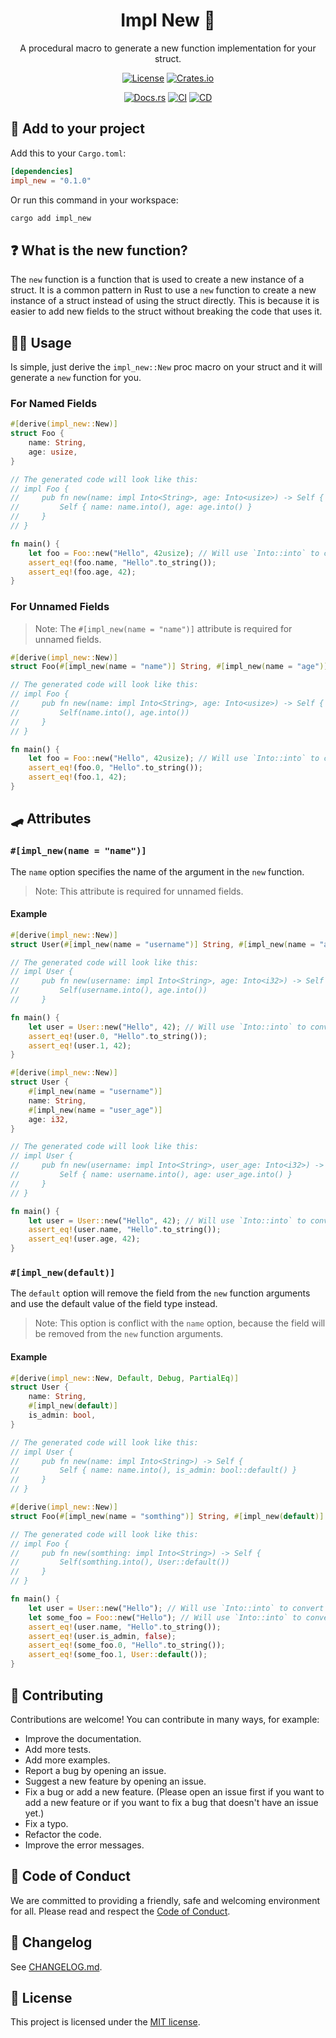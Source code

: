 <div align="center">

# Impl New 🦀
A procedural macro to generate a new function implementation for your struct.

[![License](https://img.shields.io/badge/license-MIT-blue.svg)](https://opensource.org/license/mit/)
[![Crates.io](https://img.shields.io/crates/v/impl_new.svg)](https://crates.io/crates/impl_new)

[![Docs.rs](https://docs.rs/impl_new/badge.svg)](https://docs.rs/impl_new/latest/impl_new/)
[![CI](https://github.com/TheAwiteb/impl_new/actions/workflows/ci.yml/badge.svg)](https://github.com/TheAwiteb/impl_new/actions/workflows/ci.yml)
[![CD](https://github.com/TheAwiteb/impl_new/actions/workflows/cd.yml/badge.svg)](https://github.com/TheAwiteb/impl_new/actions/workflows/cd.yml)

</div>

## 🚀 Add to your project
Add this to your `Cargo.toml`:
```toml
[dependencies]
impl_new = "0.1.0"
```
Or run this command in your workspace:
```bash
cargo add impl_new
```

## ❓ What is the new function?
The `new` function is a function that is used to create a new instance of a struct. It is a common pattern in Rust to use a `new` function to create a new instance of a struct instead of using the struct directly. This is because it is easier to add new fields to the struct without breaking the code that uses it.

## 👨‍💻 Usage
Is simple, just derive the `impl_new::New` proc macro on your struct and it will generate a `new` function for you.

### For Named Fields

```rust
#[derive(impl_new::New)]
struct Foo {
    name: String,
    age: usize,
}

// The generated code will look like this:
// impl Foo {
//     pub fn new(name: impl Into<String>, age: Into<usize>) -> Self {
//         Self { name: name.into(), age: age.into() }
//     }
// }

fn main() {
    let foo = Foo::new("Hello", 42usize); // Will use `Into::into` to convert the arguments to the fields types.
    assert_eq!(foo.name, "Hello".to_string());
    assert_eq!(foo.age, 42);
}
```

### For Unnamed Fields
> Note: The `#[impl_new(name = "name")]` attribute is required for unnamed fields.

```rust
#[derive(impl_new::New)]
struct Foo(#[impl_new(name = "name")] String, #[impl_new(name = "age")] usize);

// The generated code will look like this:
// impl Foo {
//     pub fn new(name: impl Into<String>, age: Into<usize>) -> Self {
//         Self(name.into(), age.into())
//     }
// }

fn main() {
    let foo = Foo::new("Hello", 42usize); // Will use `Into::into` to convert the arguments to the fields types.
    assert_eq!(foo.0, "Hello".to_string());
    assert_eq!(foo.1, 42);
}
```

## 🛹 Attributes
### `#[impl_new(name = "name")]`
The `name` option specifies the name of the argument in the `new` function.

> Note: This attribute is required for unnamed fields.

#### Example
```rust
#[derive(impl_new::New)]
struct User(#[impl_new(name = "username")] String, #[impl_new(name = "age")] i32);

// The generated code will look like this:
// impl User {
//     pub fn new(username: impl Into<String>, age: Into<i32>) -> Self {
//         Self(username.into(), age.into())
//     }

fn main() {
    let user = User::new("Hello", 42); // Will use `Into::into` to convert the arguments to the fields types.
    assert_eq!(user.0, "Hello".to_string());
    assert_eq!(user.1, 42);
}
```

```rust
#[derive(impl_new::New)]
struct User {
    #[impl_new(name = "username")]
    name: String,
    #[impl_new(name = "user_age")]
    age: i32,
}

// The generated code will look like this:
// impl User {
//     pub fn new(username: impl Into<String>, user_age: Into<i32>) -> Self {
//         Self { name: username.into(), age: user_age.into() }
//     }
// }

fn main() {
    let user = User::new("Hello", 42); // Will use `Into::into` to convert the arguments to the fields types.
    assert_eq!(user.name, "Hello".to_string());
    assert_eq!(user.age, 42);
}
```

### `#[impl_new(default)]`
The `default` option will remove the field from the `new` function arguments and use the default value of the field type instead.

> Note: This option is conflict with the `name` option, because the field will be removed from the `new` function arguments.

#### Example
```rust
#[derive(impl_new::New, Default, Debug, PartialEq)]
struct User {
    name: String,
    #[impl_new(default)]
    is_admin: bool,
}

// The generated code will look like this:
// impl User {
//     pub fn new(name: impl Into<String>) -> Self {
//         Self { name: name.into(), is_admin: bool::default() }
//     }
// }

#[derive(impl_new::New)]
struct Foo(#[impl_new(name = "somthing")] String, #[impl_new(default)] User);

// The generated code will look like this:
// impl Foo {
//     pub fn new(somthing: impl Into<String>) -> Self {
//         Self(somthing.into(), User::default())
//     }
// }

fn main() {
    let user = User::new("Hello"); // Will use `Into::into` to convert the arguments to the fields types.
    let some_foo = Foo::new("Hello"); // Will use `Into::into` to convert the arguments to the fields types.
    assert_eq!(user.name, "Hello".to_string());
    assert_eq!(user.is_admin, false);
    assert_eq!(some_foo.0, "Hello".to_string());
    assert_eq!(some_foo.1, User::default());
}
```

## 🤗 Contributing
Contributions are welcome! You can contribute in many ways, for example:
- Improve the documentation.
- Add more tests.
- Add more examples.
- Report a bug by opening an issue.
- Suggest a new feature by opening an issue.
- Fix a bug or add a new feature. (Please open an issue first if you want to add a new feature or if you want to fix a bug that doesn't have an issue yet.)
- Fix a typo.
- Refactor the code.
- Improve the error messages.

## 🤝 Code of Conduct
We are committed to providing a friendly, safe and welcoming environment for all. Please read and respect the [Code of Conduct].

## 📝 Changelog
See [CHANGELOG.md].

## 🔑 License
This project is licensed under the [MIT license].

[MIT license]: https://opensource.org/license/mit/
[Code of Conduct]: https://www.rust-lang.org/policies/code-of-conduct
[CHANGELOG.md]: CHANGELOG.md
[crates.io]: https://crates.io/crates/impl_new
